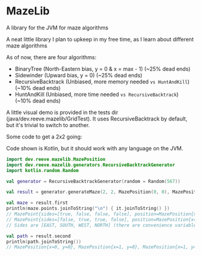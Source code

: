 # MazeLib
A library for the JVM for maze algorithms

A neat little library I plan to upkeep in my free time, as I learn about different maze algorithms

As of now, there are four algorithms:
* BinaryTree (North-Eastern bias, y = 0 & x = max - 1) (~25% dead ends)
* Sidewinder (Upward bias, y = 0) (~25% dead ends)
* RecursiveBacktrack (Unbiased, more memory needed `vs HuntAndKill`) (~10% dead ends)
* HuntAndKill (Unbiased, more time needed `vs RecursiveBacktrack`) (~10% dead ends)

A little visual demo is provided in the tests dir (java/dev.reeve.mazelib/GridTest). It uses RecursiveBacktrack by default, but it's trivial to switch to another.

Some code to get a 2x2 going:

Code shown is Kotlin, but it should work with any language on the JVM.
```Kotlin
import dev.reeve.mazelib.MazePosition
import dev.reeve.mazelib.generators.RecursiveBacktrackGenerator
import kotlin.random.Random

val generator = RecursiveBacktrackGenerator(random = Random(567))

val result = generator.generateMaze(2, 2, MazePosition(0, 0), MazePosition(1, 1))

val maze = result.first
println(maze.points.joinToString("\n") { it.joinToString() })
// MazePoint{sides=[true, false, false, false], position=MazePosition{x=0, y=0}, updateOrder=0}, MazePoint{sides=[true, false, false, false], position=MazePosition{x=0, y=1}, updateOrder=3}
// MazePoint{sides=[false, true, true, false], position=MazePosition{x=1, y=0}, updateOrder=1}, MazePoint{sides=[false, false, true, true], position=MazePosition{x=1, y=1}, updateOrder=2}
// Sides are [EAST, SOUTH, WEST, NORTH] (there are convenience variables linked to their names)

val path = result.second
println(path.joinToString())
// MazePosition{x=0, y=0}, MazePosition{x=1, y=0}, MazePosition{x=1, y=1}
```
